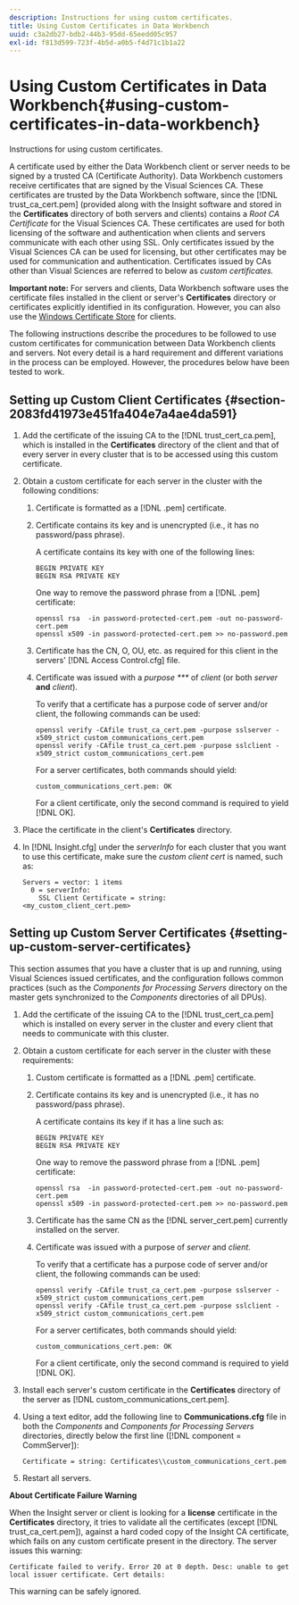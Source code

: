 ```yaml
---
description: Instructions for using custom certificates.
title: Using Custom Certificates in Data Workbench
uuid: c3a2db27-bdb2-44b3-95dd-65eedd05c957
exl-id: f813d599-723f-4b5d-a0b5-f4d71c1b1a22
---
```

# Using Custom Certificates in Data Workbench{#using-custom-certificates-in-data-workbench}

Instructions for using custom certificates.

A certificate used by either the Data Workbench client or server needs to be signed by a trusted CA (Certificate Authority). Data Workbench customers receive certificates that are signed by the Visual Sciences CA. These certificates are trusted by the Data Workbench software, since the [!DNL trust_ca_cert.pem] (provided along with the Insight software and stored in the **Certificates** directory of both servers and clients) contains a *Root CA Certificate* for the Visual Sciences CA. These certificates are used for both licensing of the software and authentication when clients and servers communicate with each other using SSL. Only certificates issued by the Visual Sciences CA can be used for licensing, but other certificates may be used for communication and authentication. Certificates issued by CAs other than Visual Sciences are referred to below as *custom certificates.*

**Important note:** For servers and clients, Data Workbench software uses the certificate files installed in the client or server's **Certificates** directory or certificates explicitly identified in its configuration. However, you can also use the [Windows Certificate Store](../../../../../home/c-inst-svr/c-install-ins-svr/t-install-proc-inst-svr-dpu/c-dnld-dgtl-cert/crypto-api.md#concept-4acb13b7de9340ea8cde8ad84b93358d) for clients.

The following instructions describe the procedures to be followed to use custom certificates for communication between Data Workbench clients and servers. Not every detail is a hard requirement and different variations in the process can be employed. However, the procedures below have been tested to work.

## Setting up Custom Client Certificates {#section-2083fd41973e451fa404e7a4ae4da591}

1. Add the certificate of the issuing CA to the [!DNL trust_cert_ca.pem], which is installed in the **Certificates** directory of the client and that of every server in every cluster that is to be accessed using this custom certificate. 

1. Obtain a custom certificate for each server in the cluster with the following conditions:

    1. Certificate is formatted as a [!DNL .pem] certificate. 
    1. Certificate contains its key and is unencrypted (i.e., it has no password/pass phrase).

       A certificate contains its key with one of the following lines:
    
       ```    
       BEGIN PRIVATE KEY 
       BEGIN RSA PRIVATE KEY
       ```

       One way to remove the password phrase from a [!DNL .pem] certificate:

       ```    
       openssl rsa  -in password-protected-cert.pem -out no-password-cert.pem 
       openssl x509 -in password-protected-cert.pem >> no-password.pem
       ```

    1. Certificate has the CN, O, OU, etc. as required for this client in the servers' [!DNL Access Control.cfg] file. 
    1. Certificate was issued with a *purpose &#42;&#42;&#42;* of *client* (or both *server* **and** *client*).

       To verify that a certificate has a purpose code of server and/or client, the following commands can be used:     
    
       ```    
       openssl verify -CAfile trust_ca_cert.pem -purpose sslserver -x509_strict custom_communications_cert.pem 
       openssl verify -CAfile trust_ca_cert.pem -purpose sslclient -x509_strict custom_communications_cert.pem
       ```    
    
       For a server certificates, both commands should yield:     
    
       ```    
       custom_communications_cert.pem: OK
       ```    
    
       For a client certificate, only the second command is required to yield [!DNL OK].

1. Place the certificate in the client's **Certificates** directory. 
1. In [!DNL Insight.cfg] under the *serverInfo* for each cluster that you want to use this certificate, make sure the *custom client cert* is named, such as:

   ```
   Servers = vector: 1 items 
     0 = serverInfo: 
       SSL Client Certificate = string:
   <my_custom_client_cert.pem>
   ```

## Setting up Custom Server Certificates {#setting-up-custom-server-certificates}

This section assumes that you have a cluster that is up and running, using Visual Sciences issued certificates, and the configuration follows common practices (such as the *Components for Processing Servers* directory on the master gets synchronized to the *Components* directories of all DPUs).

1. Add the certificate of the issuing CA to the [!DNL trust_cert_ca.pem] which is installed on every server in the cluster and every client that needs to communicate with this cluster. 
1. Obtain a custom certificate for each server in the cluster with these requirements:

   1. Custom certificate is formatted as a [!DNL .pem] certificate. 
   1. Certificate contains its key and is unencrypted (i.e., it has no password/pass phrase).

      A certificate contains its key if it has a line such as:

      ```    
      BEGIN PRIVATE KEY 
      BEGIN RSA PRIVATE KEY
      ```

      One way to remove the password phrase from a [!DNL .pem] certificate:

      ```    
      openssl rsa  -in password-protected-cert.pem -out no-password-cert.pem 
      openssl x509 -in password-protected-cert.pem >> no-password.pem
      ```

   1. Certificate has the same CN as the [!DNL server_cert.pem] currently installed on the server. 
   1. Certificate was issued with a purpose of *server* and *client*.

      To verify that a certificate has a purpose code of server and/or client, the following commands can be used:     
    
      ```    
      openssl verify -CAfile trust_ca_cert.pem -purpose sslserver -x509_strict custom_communications_cert.pem 
      openssl verify -CAfile trust_ca_cert.pem -purpose sslclient -x509_strict custom_communications_cert.pem
      ```
    
       For a server certificates, both commands should yield:     
    
       ```    
       custom_communications_cert.pem: OK
       ```
    
       For a client certificate, only the second command is required to yield [!DNL OK].

1. Install each server's custom certificate in the **Certificates** directory of the server as [!DNL custom_communications_cert.pem]. 

1. Using a text editor, add the following line to **Communications.cfg** file in both the *Components* and *Components for Processing Servers* directories, directly below the first line ([!DNL component = CommServer]): 

   ```
   Certificate = string: Certificates\\custom_communications_cert.pem
   ```

1. Restart all servers.

**About Certificate Failure Warning**

When the Insight server or client is looking for a **license** certificate in the **Certificates** directory, it tries to validate all the certificates (except [!DNL trust_ca_cert.pem]), against a hard coded copy of the Insight CA certificate, which fails on any custom certificate present in the directory. The server issues this warning:

```
Certificate failed to verify. Error 20 at 0 depth. Desc: unable to get local issuer certificate. Cert details:
```

This warning can be safely ignored.
